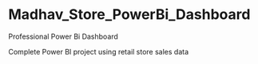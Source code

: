 # Madhav_Store_PowerBi_Dashboard

Professional Power Bi Dashboard

Complete Power BI project using retail store sales data
